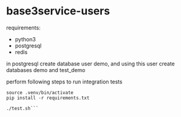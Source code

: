 # base3service-users

requirements:
  - python3
  - postgresql
  - redis


in postgresql create database user demo, and using this user create databases demo and test_demo


perform following steps to run integration tests

```python3 -m venv .venv
source .venv/bin/activate
pip install -r requirements.txt

./test.sh```